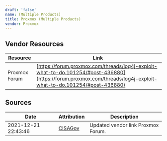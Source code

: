 ```yaml
---
draft: 'false'
name: (Multiple Products)
title: Proxmox (Multiple Products)
vendor: Proxmox
---
```


## Vendor Resources
| Resource | Link |
| --- | --- |
| Proxmox Forum | [https://forum.proxmox.com/threads/log4j-exploit-what-to-do.101254/#post-436880](https://forum.proxmox.com/threads/log4j-exploit-what-to-do.101254/#post-436880) |



## Sources
| Date | Attribution | Description |
| --- | --- | --- |
| 2021-12-21 22:43:46 | [CISAGov](https://raw.githubusercontent.com/cisagov/log4j-affected-db/develop/README.md) | Updated vendor link Proxmox Forum.  |
